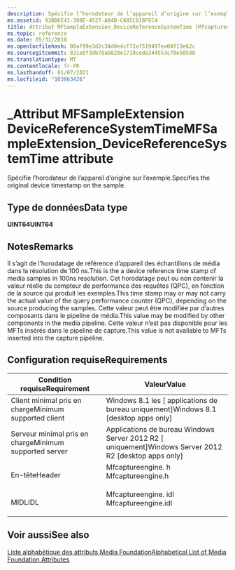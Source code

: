 ```yaml
---
description: Spécifie l’horodateur de l’appareil d’origine sur l’exemple.
ms.assetid: 93BB6E41-308E-4527-A04B-C685C818FEC4
title: Attribut MFSampleExtension_DeviceReferenceSystemTime (Mfcaptureengine. h)
ms.topic: reference
ms.date: 05/31/2018
ms.openlocfilehash: 00af99e3d2c34d0e4cf72af519497ea04f13e62c
ms.sourcegitcommit: 831e8f3db78ab820e1710cede244553c70e50500
ms.translationtype: MT
ms.contentlocale: fr-FR
ms.lasthandoff: 01/07/2021
ms.locfileid: "103863426"
---
```

# <a name="mfsampleextension_devicereferencesystemtime-attribute"></a><span data-ttu-id="b2df8-103">\_Attribut MFSampleExtension DeviceReferenceSystemTime</span><span class="sxs-lookup"><span data-stu-id="b2df8-103">MFSampleExtension\_DeviceReferenceSystemTime attribute</span></span>

<span data-ttu-id="b2df8-104">Spécifie l’horodateur de l’appareil d’origine sur l’exemple.</span><span class="sxs-lookup"><span data-stu-id="b2df8-104">Specifies the original device timestamp on the sample.</span></span>

## <a name="data-type"></a><span data-ttu-id="b2df8-105">Type de données</span><span class="sxs-lookup"><span data-stu-id="b2df8-105">Data type</span></span>

<span data-ttu-id="b2df8-106">**UINT64**</span><span class="sxs-lookup"><span data-stu-id="b2df8-106">**UINT64**</span></span>

## <a name="remarks"></a><span data-ttu-id="b2df8-107">Notes</span><span class="sxs-lookup"><span data-stu-id="b2df8-107">Remarks</span></span>

<span data-ttu-id="b2df8-108">Il s’agit de l’horodatage de référence d’appareil des échantillons de média dans la résolution de 100 ns.</span><span class="sxs-lookup"><span data-stu-id="b2df8-108">This is the a device reference time stamp of media samples in 100ns resolution.</span></span> <span data-ttu-id="b2df8-109">Cet horodatage peut ou non contenir la valeur réelle du compteur de performance des requêtes (QPC), en fonction de la source qui produit les exemples.</span><span class="sxs-lookup"><span data-stu-id="b2df8-109">This time stamp may or may not carry the actual value of the query performance counter (QPC), depending on the source producing the samples.</span></span> <span data-ttu-id="b2df8-110">Cette valeur peut être modifiée par d’autres composants dans le pipeline de média.</span><span class="sxs-lookup"><span data-stu-id="b2df8-110">This value may be modified by other components in the media pipeline.</span></span> <span data-ttu-id="b2df8-111">Cette valeur n’est pas disponible pour les MFTs insérés dans le pipeline de capture.</span><span class="sxs-lookup"><span data-stu-id="b2df8-111">This value is not available to MFTs inserted into the capture pipeline.</span></span>

## <a name="requirements"></a><span data-ttu-id="b2df8-112">Configuration requise</span><span class="sxs-lookup"><span data-stu-id="b2df8-112">Requirements</span></span>



| <span data-ttu-id="b2df8-113">Condition requise</span><span class="sxs-lookup"><span data-stu-id="b2df8-113">Requirement</span></span> | <span data-ttu-id="b2df8-114">Valeur</span><span class="sxs-lookup"><span data-stu-id="b2df8-114">Value</span></span> |
|-------------------------------------|------------------------------------------------------------------------------------------------|
| <span data-ttu-id="b2df8-115">Client minimal pris en charge</span><span class="sxs-lookup"><span data-stu-id="b2df8-115">Minimum supported client</span></span><br/> | <span data-ttu-id="b2df8-116">Windows 8.1 les \[ applications de bureau uniquement\]</span><span class="sxs-lookup"><span data-stu-id="b2df8-116">Windows 8.1 \[desktop apps only\]</span></span><br/>                                                   |
| <span data-ttu-id="b2df8-117">Serveur minimal pris en charge</span><span class="sxs-lookup"><span data-stu-id="b2df8-117">Minimum supported server</span></span><br/> | <span data-ttu-id="b2df8-118">Applications de bureau Windows Server 2012 R2 \[ uniquement\]</span><span class="sxs-lookup"><span data-stu-id="b2df8-118">Windows Server 2012 R2 \[desktop apps only\]</span></span><br/>                                        |
| <span data-ttu-id="b2df8-119">En-tête</span><span class="sxs-lookup"><span data-stu-id="b2df8-119">Header</span></span><br/>                   | <dl> <span data-ttu-id="b2df8-120"><dt>Mfcaptureengine. h</dt></span><span class="sxs-lookup"><span data-stu-id="b2df8-120"><dt>Mfcaptureengine.h</dt></span></span> </dl>   |
| <span data-ttu-id="b2df8-121">MIDL</span><span class="sxs-lookup"><span data-stu-id="b2df8-121">IDL</span></span><br/>                      | <dl> <span data-ttu-id="b2df8-122"><dt>Mfcaptureengine. idl</dt></span><span class="sxs-lookup"><span data-stu-id="b2df8-122"><dt>Mfcaptureengine.idl</dt></span></span> </dl> |



## <a name="see-also"></a><span data-ttu-id="b2df8-123">Voir aussi</span><span class="sxs-lookup"><span data-stu-id="b2df8-123">See also</span></span>

<dl> <dt>

[<span data-ttu-id="b2df8-124">Liste alphabétique des attributs Media Foundation</span><span class="sxs-lookup"><span data-stu-id="b2df8-124">Alphabetical List of Media Foundation Attributes</span></span>](alphabetical-list-of-media-foundation-attributes.md)
</dt> </dl>

 

 




